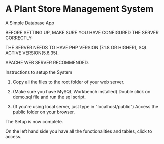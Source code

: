# A Plant Store Management System

A Simple Database App

BEFORE SETTING UP, MAKE SURE YOU HAVE CONFIGURED THE SERVER CORRECTLY:

THE SERVER NEEDS TO HAVE PHP VERSION (7.1.8 OR HIGHER), SQL ACTIVE VERSION(5.6.35).

APACHE WEB SERVER RECOMMENDED.

Instructions to setup the System

1. Copy all the files to the root folder of your web server.

2. (Make sure you have MySQL Workbench installed) Double click on demo.sql file
    and run the sql script.

3. (If you're using local server, just type in "localhost/public") Access the
    public folder on your browser.

The Setup is now complete.

On the left hand side you have all the functionalities and tables, click to access.
